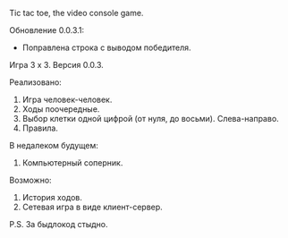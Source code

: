 Tic tac toe, the video console game. 

Обновление 0.0.3.1:
- Поправлена строка с выводом победителя.


Игра 3 х 3. Версия 0.0.3. 

Реализовано: 

1. Игра человек-человек.
2. Ходы поочередные.
3. Выбор клетки одной цифрой (от нуля, до восьми). Слева-направо.
4. Правила.


В недалеком будущем:

1. Компьютерный соперник.

Возможно:

1. История ходов.
2. Сетевая игра в виде клиент-сервер.


P.S. За быдлокод стыдно.
